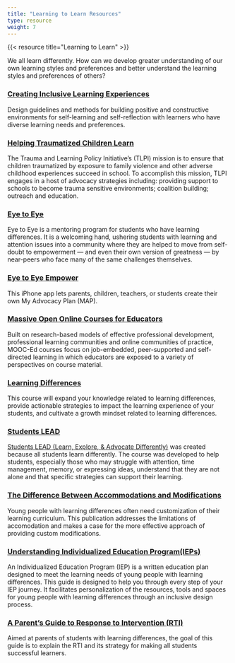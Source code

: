 ```yaml
---
title: "Learning to Learn Resources"
type: resource
weight: 7
---
```

{{< resource title="Learning to Learn" >}}

<p class="resource-intro">We all learn differently. How can we develop greater understanding of our own learning styles and preferences and better understand the learning styles and preferences of others?</p>


### [Creating Inclusive Learning Experiences](https://handbook.floeproject.org/CreatingInclusiveLearningExperiences.html)

Design guidelines and methods for building positive and constructive environments for self-learning and self-reflection with learners who have diverse learning needs and preferences.

### [Helping Traumatized Children Learn](https://traumasensitiveschools.org/)

The Trauma and Learning Policy Initiative’s (TLPI) mission is to ensure that children traumatized by exposure to family violence and other adverse childhood experiences succeed in school. To accomplish this mission, TLPI engages in a host of advocacy strategies including: providing support to schools to become trauma sensitive environments; coalition building; outreach and education.

### [Eye to Eye](https://eyetoeyenational.org/)

Eye to Eye is a mentoring program for students who have learning differences. It is a welcoming hand, ushering students with learning and attention issues into a community where they are helped to move from self-doubt to empowerment — and even their own version of greatness — by near-peers who face many of the same challenges themselves.

### [Eye to Eye Empower](https://itunes.apple.com/us/app/eye-to-eye-empower-different-learners/id1192367658?mt=8)

This iPhone app lets parents, children, teachers, or students create their own My Advocacy Plan (MAP).

### [Massive Open Online Courses for Educators](https://www.fi.ncsu.edu/teams/mooc-ed/)

Built on research-based models of effective professional development, professional learning communities and online communities of practice, MOOC-Ed courses focus on job-embedded, peer-supported and self-directed learning in which educators are exposed to a variety of perspectives on course material.

### [Learning Differences](https://place.fi.ncsu.edu/local/catalog/course.php?id=2&ref=1)

This course will expand your knowledge related to learning differences, provide actionable strategies to impact the learning experience of your students, and cultivate a growth mindset related to learning differences.

### [Students LEAD](https://studentslead.fi.ncsu.edu/#!/pages/home)

[Students LEAD (Learn, Explore, & Advocate Differently)](https://www.fi.ncsu.edu/news/the-friday-institute-launches-first-of-its-kind-online-course-for-students/) was created because all students learn differently. The course was developed to help students, especially those who may struggle with attention, time management, memory, or expressing ideas, understand that they are not alone and that specific strategies can support their learning.

### [The Difference Between Accommodations and Modifications](https://www.understood.org/en/learning-attention-issues/treatments-approaches/educational-strategies/the-difference-between-accommodations-and-modifications)

Young people with learning differences often need customization of their learning curriculum. This publication addresses the limitations of accomodation and makes a case for the more effective approach of providing custom modifications.

### [Understanding Individualized Education Program(IEPs)](https://www.understood.org/en/school-learning/special-services/ieps/understanding-individualized-education-programs)

An Individualized Education Program (IEP) is a written education plan designed to meet the learning needs of young people with learning differences. This guide is designed to help you through every step of your IEP journey. It facilitates personalization of the resources, tools and spaces for young people with learning differences through an inclusive design process.

### [A Parent’s Guide to Response to Intervention (RTI)](https://www.understood.org/~/media/acc8e8c166c7432582494ece864cb16c.pdf)

Aimed at parents of students with learning differences, the goal of this guide is to explain the RTI and its strategy for making all students successful learners.
